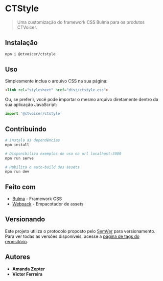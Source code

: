 # CTStyle

> Uma customização do framework CSS Bulma para os produtos CTVoicer.

## Instalação

```bash
npm i @ctvoicer/ctstyle
```

## Uso

Simplesmente inclua o arquivo CSS na sua página:

```html
<link rel="stylesheet" href="dist/ctstyle.css">
```

Ou, se preferir, você pode importar o mesmo arquivo diretamente dentro da sua aplicação JavaScript:

```javascript
import '@ctvoicer/ctstyle'
```

## Contribuindo

```bash
# Instala as dependências
npm install

# Disponibiliza exemplos de uso na url localhost:3000
npm run serve

# Habilita o auto-build dos assets
npm run dev
```

## Feito com

- [Bulma](https://bulma.io) - Framework CSS
- [Webpack](https://webpack.js.org) - Empacotador de assets

## Versionando

Este projeto utiliza o protocolo proposto pelo [SemVer](http://semver.org/) para versionamento. Para ver todas as versões disponíveis, acesse a [página de tags do repositório](https://github.com/ctvoicer/ctstyle/releases).

## Autores

- **Amanda Zepter**
- **Victor Ferreira**

